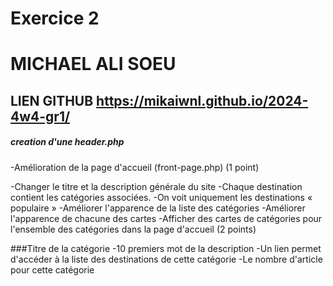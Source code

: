 # Exercice 2
# MICHAEL ALI SOEU
## LIEN GITHUB https://mikaiwnl.github.io/2024-4w4-gr1/

##### creation d'une header.php
-Amélioration de la page d'accueil (front-page.php) (1 point)

-Changer le titre et la description générale du site
-Chaque destination contient les catégories associées.
-On voit uniquement les destinations « populaire »
-Améliorer l'apparence de la liste des catégories
-Améliorer l'apparence de chacune des cartes
-Afficher des cartes de catégories pour l'ensemble des catégories dans la page d'accueil (2 points)

###Titre de la catégorie
-10 premiers mot de la description
-Un lien permet d'accéder à la liste des destinations de cette catégorie
-Le nombre d'article pour cette catégorie
